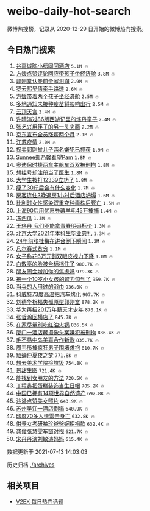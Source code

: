 # weibo-daily-hot-search

微博热搜榜，记录从 2020-12-29 日开始的微博热门搜索。

## 今日热门搜索

<!-- BEGIN -->

1. [谷嘉诚陈小纭同回酒店](https://s.weibo.com/weibo?q=%23%E8%B0%B7%E5%98%89%E8%AF%9A%E9%99%88%E5%B0%8F%E7%BA%AD%E5%90%8C%E5%9B%9E%E9%85%92%E5%BA%97%23&Refer=top) `5.1M 🔥`
1. [方媛点赞评论回应带孩子坐经济舱](https://s.weibo.com/weibo?q=%23%E6%96%B9%E5%AA%9B%E7%82%B9%E8%B5%9E%E8%AF%84%E8%AE%BA%E5%9B%9E%E5%BA%94%E5%B8%A6%E5%AD%A9%E5%AD%90%E5%9D%90%E7%BB%8F%E6%B5%8E%E8%88%B1%23&Refer=top) `3.8M 🔥`
1. [郭刚堂认亲前全家泪崩](https://s.weibo.com/weibo?q=%23%E9%83%AD%E5%88%9A%E5%A0%82%E8%AE%A4%E4%BA%B2%E5%89%8D%E5%85%A8%E5%AE%B6%E6%B3%AA%E5%B4%A9%23&Refer=top) `2.9M 🔥`
1. [罗云熙吴倩牵手路透](https://s.weibo.com/weibo?q=%23%E7%BD%97%E4%BA%91%E7%86%99%E5%90%B4%E5%80%A9%E7%89%B5%E6%89%8B%E8%B7%AF%E9%80%8F%23&Refer=top) `2.6M 🔥`
1. [方媛带着两个孩子坐经济舱](https://s.weibo.com/weibo?q=%23%E6%96%B9%E5%AA%9B%E5%B8%A6%E7%9D%80%E4%B8%A4%E4%B8%AA%E5%AD%A9%E5%AD%90%E5%9D%90%E7%BB%8F%E6%B5%8E%E8%88%B1%23&Refer=top) `2.5M 🔥`
1. [多地通知未接种疫苗将影响出行](https://s.weibo.com/weibo?q=%23%E5%A4%9A%E5%9C%B0%E9%80%9A%E7%9F%A5%E6%9C%AA%E6%8E%A5%E7%A7%8D%E7%96%AB%E8%8B%97%E5%B0%86%E5%BD%B1%E5%93%8D%E5%87%BA%E8%A1%8C%23&Refer=top) `2.5M 🔥`
1. [云顶天宫](https://s.weibo.com/weibo?q=%E4%BA%91%E9%A1%B6%E5%A4%A9%E5%AE%AB&Refer=top) `2.4M 🔥`
1. [许晴演过86版西游记里的炼丹童子](https://s.weibo.com/weibo?q=%23%E8%AE%B8%E6%99%B4%E6%BC%94%E8%BF%8786%E7%89%88%E8%A5%BF%E6%B8%B8%E8%AE%B0%E9%87%8C%E7%9A%84%E7%82%BC%E4%B8%B9%E7%AB%A5%E5%AD%90%23&Refer=top) `2.4M 🔥`
1. [张艺兴用筷子的另一头夹面](https://s.weibo.com/weibo?q=%23%E5%BC%A0%E8%89%BA%E5%85%B4%E7%94%A8%E7%AD%B7%E5%AD%90%E7%9A%84%E5%8F%A6%E4%B8%80%E5%A4%B4%E5%A4%B9%E9%9D%A2%23&Refer=top) `2.2M 🔥`
1. [京东宣布全员涨薪两个月](https://s.weibo.com/weibo?q=%23%E4%BA%AC%E4%B8%9C%E5%AE%A3%E5%B8%83%E5%85%A8%E5%91%98%E6%B6%A8%E8%96%AA%E4%B8%A4%E4%B8%AA%E6%9C%88%23&Refer=top) `2.1M 🔥`
1. [江苏疫情](https://s.weibo.com/weibo?q=%23%E6%B1%9F%E8%8B%8F%E7%96%AB%E6%83%85%23&Refer=top) `2.0M 🔥`
1. [拐卖郭刚堂儿子两名嫌犯已抓获](https://s.weibo.com/weibo?q=%23%E6%8B%90%E5%8D%96%E9%83%AD%E5%88%9A%E5%A0%82%E5%84%BF%E5%AD%90%E4%B8%A4%E5%90%8D%E5%AB%8C%E7%8A%AF%E5%B7%B2%E6%8A%93%E8%8E%B7%23&Refer=top) `1.9M 🔥`
1. [Sunnee郑乃馨看望Pam](https://s.weibo.com/weibo?q=%23Sunnee%E9%83%91%E4%B9%83%E9%A6%A8%E7%9C%8B%E6%9C%9BPam%23&Refer=top) `1.8M 🔥`
1. [奥迪保时捷两车主飙车双双被刑拘](https://s.weibo.com/weibo?q=%23%E5%A5%A5%E8%BF%AA%E4%BF%9D%E6%97%B6%E6%8D%B7%E4%B8%A4%E8%BD%A6%E4%B8%BB%E9%A3%99%E8%BD%A6%E5%8F%8C%E5%8F%8C%E8%A2%AB%E5%88%91%E6%8B%98%23&Refer=top) `1.8M 🔥`
1. [想挂号却注册当了医生](https://s.weibo.com/weibo?q=%23%E6%83%B3%E6%8C%82%E5%8F%B7%E5%8D%B4%E6%B3%A8%E5%86%8C%E5%BD%93%E4%BA%86%E5%8C%BB%E7%94%9F%23&Refer=top) `1.8M 🔥`
1. [大学生拨打12339立功了](https://s.weibo.com/weibo?q=%23%E5%A4%A7%E5%AD%A6%E7%94%9F%E6%8B%A8%E6%89%9312339%E7%AB%8B%E5%8A%9F%E4%BA%86%23&Refer=top) `1.8M 🔥`
1. [瘦了30斤后会有什么变化](https://s.weibo.com/weibo?q=%23%E7%98%A6%E4%BA%8630%E6%96%A4%E5%90%8E%E4%BC%9A%E6%9C%89%E4%BB%80%E4%B9%88%E5%8F%98%E5%8C%96%23&Refer=top) `1.7M 🔥`
1. [房客连住3晚退房1小时后酒店坍塌](https://s.weibo.com/weibo?q=%23%E6%88%BF%E5%AE%A2%E8%BF%9E%E4%BD%8F3%E6%99%9A%E9%80%80%E6%88%BF1%E5%B0%8F%E6%97%B6%E5%90%8E%E9%85%92%E5%BA%97%E5%9D%8D%E5%A1%8C%23&Refer=top) `1.6M 🔥`
1. [比利时女性感染双重变种毒株后死亡](https://s.weibo.com/weibo?q=%23%E6%AF%94%E5%88%A9%E6%97%B6%E5%A5%B3%E6%80%A7%E6%84%9F%E6%9F%93%E5%8F%8C%E9%87%8D%E5%8F%98%E7%A7%8D%E6%AF%92%E6%A0%AA%E5%90%8E%E6%AD%BB%E4%BA%A1%23&Refer=top) `1.5M 🔥`
1. [上海90后用优惠券薅羊毛45万被捕](https://s.weibo.com/weibo?q=%23%E4%B8%8A%E6%B5%B790%E5%90%8E%E7%94%A8%E4%BC%98%E6%83%A0%E5%88%B8%E8%96%85%E7%BE%8A%E6%AF%9B45%E4%B8%87%E8%A2%AB%E6%8D%95%23&Refer=top) `1.4M 🔥`
1. [冻西瓜](https://s.weibo.com/weibo?q=%23%E5%86%BB%E8%A5%BF%E7%93%9C%23&Refer=top) `1.3M 🔥`
1. [王珞丹 我们不能拿青春明码标价](https://s.weibo.com/weibo?q=%E7%8E%8B%E7%8F%9E%E4%B8%B9%20%E6%88%91%E4%BB%AC%E4%B8%8D%E8%83%BD%E6%8B%BF%E9%9D%92%E6%98%A5%E6%98%8E%E7%A0%81%E6%A0%87%E4%BB%B7&Refer=top) `1.3M 🔥`
1. [北京大学2021年本科生毕业典礼](https://s.weibo.com/weibo?q=%23%E5%8C%97%E4%BA%AC%E5%A4%A7%E5%AD%A62021%E5%B9%B4%E6%9C%AC%E7%A7%91%E7%94%9F%E6%AF%95%E4%B8%9A%E5%85%B8%E7%A4%BC%23&Refer=top) `1.3M 🔥`
1. [24年前张桂梅在讲台倒下瞬间](https://s.weibo.com/weibo?q=%2324%E5%B9%B4%E5%89%8D%E5%BC%A0%E6%A1%82%E6%A2%85%E5%9C%A8%E8%AE%B2%E5%8F%B0%E5%80%92%E4%B8%8B%E7%9E%AC%E9%97%B4%23&Refer=top) `1.2M 🔥`
1. [凡尔赛式贫穷](https://s.weibo.com/weibo?q=%23%E5%87%A1%E5%B0%94%E8%B5%9B%E5%BC%8F%E8%B4%AB%E7%A9%B7%23&Refer=top) `1.1M 🔥`
1. [女子称花6万元割双眼皮视力下降](https://s.weibo.com/weibo?q=%23%E5%A5%B3%E5%AD%90%E7%A7%B0%E8%8A%B16%E4%B8%87%E5%85%83%E5%89%B2%E5%8F%8C%E7%9C%BC%E7%9A%AE%E8%A7%86%E5%8A%9B%E4%B8%8B%E9%99%8D%23&Refer=top) `1.0M 🔥`
1. [白敬亭的脸被台标挡住了](https://s.weibo.com/weibo?q=%23%E7%99%BD%E6%95%AC%E4%BA%AD%E7%9A%84%E8%84%B8%E8%A2%AB%E5%8F%B0%E6%A0%87%E6%8C%A1%E4%BD%8F%E4%BA%86%23&Refer=top) `980.7K 🔥`
1. [朋友圈会增加你的焦虑吗](https://s.weibo.com/weibo?q=%23%E6%9C%8B%E5%8F%8B%E5%9C%88%E4%BC%9A%E5%A2%9E%E5%8A%A0%E4%BD%A0%E7%9A%84%E7%84%A6%E8%99%91%E5%90%97%23&Refer=top) `979.3K 🔥`
1. [被一个10岁小女孩的臂力惊到了](https://s.weibo.com/weibo?q=%23%E8%A2%AB%E4%B8%80%E4%B8%AA10%E5%B2%81%E5%B0%8F%E5%A5%B3%E5%AD%A9%E7%9A%84%E8%87%82%E5%8A%9B%E6%83%8A%E5%88%B0%E4%BA%86%23&Refer=top) `959.7K 🔥`
1. [当兵的人用过的浴巾](https://s.weibo.com/weibo?q=%23%E5%BD%93%E5%85%B5%E7%9A%84%E4%BA%BA%E7%94%A8%E8%BF%87%E7%9A%84%E6%B5%B4%E5%B7%BE%23&Refer=top) `936.0K 🔥`
1. [科威特73度高温把汽车烤化](https://s.weibo.com/weibo?q=%23%E7%A7%91%E5%A8%81%E7%89%B973%E5%BA%A6%E9%AB%98%E6%B8%A9%E6%8A%8A%E6%B1%BD%E8%BD%A6%E7%83%A4%E5%8C%96%23&Refer=top) `907.7K 🔥`
1. [刘德华祝福失孤原型郭刚堂](https://s.weibo.com/weibo?q=%E5%88%98%E5%BE%B7%E5%8D%8E%E7%A5%9D%E7%A6%8F%E5%A4%B1%E5%AD%A4%E5%8E%9F%E5%9E%8B%E9%83%AD%E5%88%9A%E5%A0%82&Refer=top) `878.2K 🔥`
1. [华为再招201万年薪天才少年](https://s.weibo.com/weibo?q=%23%E5%8D%8E%E4%B8%BA%E5%86%8D%E6%8B%9B201%E4%B8%87%E5%B9%B4%E8%96%AA%E5%A4%A9%E6%89%8D%E5%B0%91%E5%B9%B4%23&Refer=top) `870.1K 🔥`
1. [张哲瀚回横店了](https://s.weibo.com/weibo?q=%23%E5%BC%A0%E5%93%B2%E7%80%9A%E5%9B%9E%E6%A8%AA%E5%BA%97%E4%BA%86%23&Refer=top) `845.7K 🔥`
1. [在家尽量别吃红油火锅](https://s.weibo.com/weibo?q=%23%E5%9C%A8%E5%AE%B6%E5%B0%BD%E9%87%8F%E5%88%AB%E5%90%83%E7%BA%A2%E6%B2%B9%E7%81%AB%E9%94%85%23&Refer=top) `836.5K 🔥`
1. [厦门一酒店藏摄像头案嫌犯被刑拘](https://s.weibo.com/weibo?q=%23%E5%8E%A6%E9%97%A8%E4%B8%80%E9%85%92%E5%BA%97%E8%97%8F%E6%91%84%E5%83%8F%E5%A4%B4%E6%A1%88%E5%AB%8C%E7%8A%AF%E8%A2%AB%E5%88%91%E6%8B%98%23&Refer=top) `836.4K 🔥`
1. [毛不易中岛美嘉合作新歌](https://s.weibo.com/weibo?q=%23%E6%AF%9B%E4%B8%8D%E6%98%93%E4%B8%AD%E5%B2%9B%E7%BE%8E%E5%98%89%E5%90%88%E4%BD%9C%E6%96%B0%E6%AD%8C%23&Refer=top) `835.7K 🔥`
1. [周韦彤被疯狂男子围堵求抱](https://s.weibo.com/weibo?q=%23%E5%91%A8%E9%9F%A6%E5%BD%A4%E8%A2%AB%E7%96%AF%E7%8B%82%E7%94%B7%E5%AD%90%E5%9B%B4%E5%A0%B5%E6%B1%82%E6%8A%B1%23&Refer=top) `810.7K 🔥`
1. [貂蝉仲夏夜之梦](https://s.weibo.com/weibo?q=%23%E8%B2%82%E8%9D%89%E4%BB%B2%E5%A4%8F%E5%A4%9C%E4%B9%8B%E6%A2%A6%23&Refer=top) `771.8K 🔥`
1. [想去美术学院捡垃圾](https://s.weibo.com/weibo?q=%23%E6%83%B3%E5%8E%BB%E7%BE%8E%E6%9C%AF%E5%AD%A6%E9%99%A2%E6%8D%A1%E5%9E%83%E5%9C%BE%23&Refer=top) `754.8K 🔥`
1. [景甜生图](https://s.weibo.com/weibo?q=%23%E6%99%AF%E7%94%9C%E7%94%9F%E5%9B%BE%23&Refer=top) `721.4K 🔥`
1. [能找到女朋友的方法](https://s.weibo.com/weibo?q=%23%E8%83%BD%E6%89%BE%E5%88%B0%E5%A5%B3%E6%9C%8B%E5%8F%8B%E7%9A%84%E6%96%B9%E6%B3%95%23&Refer=top) `720.5K 🔥`
1. [丁程鑫把蛋糕装饰当生日帽](https://s.weibo.com/weibo?q=%23%E4%B8%81%E7%A8%8B%E9%91%AB%E6%8A%8A%E8%9B%8B%E7%B3%95%E8%A3%85%E9%A5%B0%E5%BD%93%E7%94%9F%E6%97%A5%E5%B8%BD%23&Refer=top) `705.2K 🔥`
1. [中国已拥有14项世界自然遗产](https://s.weibo.com/weibo?q=%23%E4%B8%AD%E5%9B%BD%E5%B7%B2%E6%8B%A5%E6%9C%8914%E9%A1%B9%E4%B8%96%E7%95%8C%E8%87%AA%E7%84%B6%E9%81%97%E4%BA%A7%23&Refer=top) `692.8K 🔥`
1. [沙溢点赞美女照片](https://s.weibo.com/weibo?q=%23%E6%B2%99%E6%BA%A2%E7%82%B9%E8%B5%9E%E7%BE%8E%E5%A5%B3%E7%85%A7%E7%89%87%23&Refer=top) `643.9K 🔥`
1. [苏州吴江一酒店倒塌](https://s.weibo.com/weibo?q=%23%E8%8B%8F%E5%B7%9E%E5%90%B4%E6%B1%9F%E4%B8%80%E9%85%92%E5%BA%97%E5%80%92%E5%A1%8C%23&Refer=top) `640.9K 🔥`
1. [印度70多人遭雷击身亡](https://s.weibo.com/weibo?q=%23%E5%8D%B0%E5%BA%A670%E5%A4%9A%E4%BA%BA%E9%81%AD%E9%9B%B7%E5%87%BB%E8%BA%AB%E4%BA%A1%23&Refer=top) `632.8K 🔥`
1. [供养女考研袖珍爸爸婉拒捐款](https://s.weibo.com/weibo?q=%23%E4%BE%9B%E5%85%BB%E5%A5%B3%E8%80%83%E7%A0%94%E8%A2%96%E7%8F%8D%E7%88%B8%E7%88%B8%E5%A9%89%E6%8B%92%E6%8D%90%E6%AC%BE%23&Refer=top) `632.4K 🔥`
1. [龚俊张慧雯车窗对视](https://s.weibo.com/weibo?q=%23%E9%BE%9A%E4%BF%8A%E5%BC%A0%E6%85%A7%E9%9B%AF%E8%BD%A6%E7%AA%97%E5%AF%B9%E8%A7%86%23&Refer=top) `621.7K 🔥`
1. [宋丹丹演刘敏涛妈妈](https://s.weibo.com/weibo?q=%23%E5%AE%8B%E4%B8%B9%E4%B8%B9%E6%BC%94%E5%88%98%E6%95%8F%E6%B6%9B%E5%A6%88%E5%A6%88%23&Refer=top) `615.4K 🔥`

数据更新于 2021-07-13 14:03:03

<!-- END -->

历史归档 [./archives](./archives)

## 相关项目

- [V2EX 每日热门话题](https://github.com/boojack/v2ex-daily-hot-topic)
